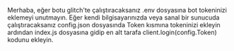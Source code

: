 Merhaba, eğer botu glitch'te çalıştıracaksanız .env dosyasına bot tokeninizi eklemeyi unutmayın.
Eğer kendi bilgisayarınızda veya sanal bir sunucuda çalıştıracaksanız config.json dosyasında Token kısmına tokeninizi ekleyin 
ardından index.js dosyasına gidip en alt tarafa client.login(config.Token) kodunu ekleyin.
